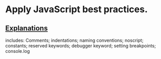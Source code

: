 # Apply JavaScript best practices.

## [Explanations](./example.md)
includes: Comments; indentations; naming conventions;
noscript; constants; reserved keywords; debugger
keyword; setting breakpoints; console.log